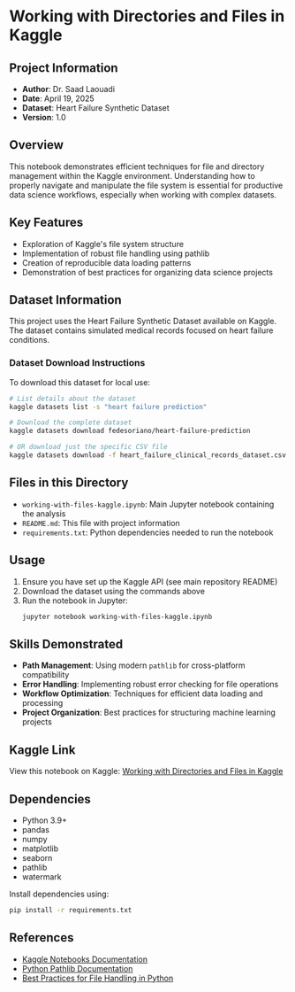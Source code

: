 # Working with Directories and Files in Kaggle

## Project Information
- **Author**: Dr. Saad Laouadi
- **Date**: April 19, 2025
- **Dataset**: Heart Failure Synthetic Dataset
- **Version**: 1.0

## Overview
This notebook demonstrates efficient techniques for file and directory management within the Kaggle environment. Understanding how to properly navigate and manipulate the file system is essential for productive data science workflows, especially when working with complex datasets.

## Key Features
- Exploration of Kaggle's file system structure
- Implementation of robust file handling using pathlib
- Creation of reproducible data loading patterns
- Demonstration of best practices for organizing data science projects

## Dataset Information

This project uses the Heart Failure Synthetic Dataset available on Kaggle. The dataset contains simulated medical records focused on heart failure conditions.

### Dataset Download Instructions

To download this dataset for local use:

```bash
# List details about the dataset
kaggle datasets list -s "heart failure prediction"

# Download the complete dataset
kaggle datasets download fedesoriano/heart-failure-prediction

# OR download just the specific CSV file
kaggle datasets download -f heart_failure_clinical_records_dataset.csv fedesoriano/heart-failure-prediction
```

## Files in this Directory

- `working-with-files-kaggle.ipynb`: Main Jupyter notebook containing the analysis
- `README.md`: This file with project information
- `requirements.txt`: Python dependencies needed to run the notebook

## Usage

1. Ensure you have set up the Kaggle API (see main repository README)
2. Download the dataset using the commands above
3. Run the notebook in Jupyter:
   ```bash
   jupyter notebook working-with-files-kaggle.ipynb
   ```

## Skills Demonstrated

- **Path Management**: Using modern `pathlib` for cross-platform compatibility
- **Error Handling**: Implementing robust error checking for file operations
- **Workflow Optimization**: Techniques for efficient data loading and processing
- **Project Organization**: Best practices for structuring machine learning projects

## Kaggle Link

View this notebook on Kaggle: [Working with Directories and Files in Kaggle](https://www.kaggle.com/dr-saad-la/kaggle-projects/working-with-directories-and-files-in-kaggle)

## Dependencies

- Python 3.9+
- pandas
- numpy
- matplotlib
- seaborn
- pathlib
- watermark

Install dependencies using:

```bash
pip install -r requirements.txt
```

## References

- [Kaggle Notebooks Documentation](https://www.kaggle.com/docs/notebooks)
- [Python Pathlib Documentation](https://docs.python.org/3/library/pathlib.html)
- [Best Practices for File Handling in Python](https://realpython.com/working-with-files-in-python/)
